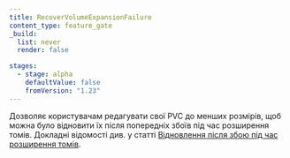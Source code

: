 ```yaml
---
title: RecoverVolumeExpansionFailure
content_type: feature_gate
_build:
  list: never
  render: false

stages:
  - stage: alpha 
    defaultValue: false
    fromVersion: "1.23"
---
```

Дозволяє користувачам редагувати свої PVC до менших розмірів, щоб можна було відновити їх після попередніх збоїв під час розширення томів. Докладні відомості див. у статті [Відновлення після збою під час розширення томів](/uk/docs/concepts/storage/persistent-volumes/#recovering-from-failure-when-expanding-volumes).
